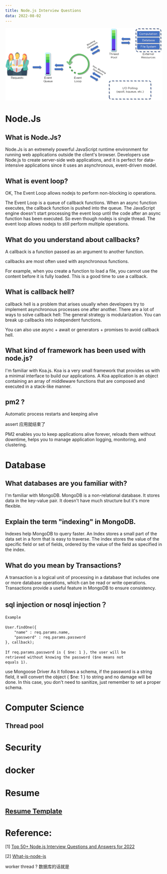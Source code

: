 ```yaml
---
title: Node.js Interview Questions
data: 2022-08-02
---
```


![图片](../png/node-js-interview/Node.js_Architecture_Workflow.png)
# Node.Js
## What is Node.Js?
Node.Js is an extremely powerful JavaScript runtime environment for running web applications outside the client's browser. Developers use Node.js to create server-side web applications, and it is perfect for data-intensive applications since it uses an asynchronous, event-driven model.

## What is event loop?
OK, The Event Loop allows nodejs to perform non-blocking io operations.

The Event Loop is a queue of callback functions. When an async 
function executes, the callback function is pushed into the queue. 
The JavaScript engine doesn't start processing the event loop until 
the code after an async function has been executed.
So even though nodejs is single thread. The event loop allows nodejs to still perform multiple operations.

## What do you understand about callbacks?
A callback is a function passed as an argument to another function.

callbacks are most often used with asynchronous functions.

For example, when you create a function to load a file, you cannot use the content before it is fully loaded. This is a good time to use a callback.

## What is callback hell?
callback hell is a problem that arises usually when developers try to implement asynchronous processes one after another.
There are a lot of ways to solve callback hell:
The general strategy is modularization. You can break up callbacks into independent functions.

You can also use async + await or generators + promises to avoid callback hell.

## What kind of framework has been used with node.js?
I'm familiar with Koa.js.
Koa is a very small framework that provides us with a minimal interface to build our applications. 
A Koa application is an object containing an array of middleware
functions that are composed and executed in a stack-like manner.

## pm2 ?
[](https://medium.com/we-code-we-write/why-and-how-you-should-use-pm2-for-a-node-js-application-in-production-5fa19dd3a856)
Automatic process restarts and keeping alive

assert 应用就结束了

PM2 enables you to keep applications alive forever, reloads them without downtime, helps you to manage application logging, monitoring, and clustering.

# Database
## What databases are you familiar with?
I'm familiar with MongoDB.
MongoDB is a non-relational database. It stores data in the key-value pair. It doesn't have much structure but it's more flexible.

## Explain the term "indexing" in MongoDB.
Indexes help MongoDB to query faster.
An Index stores a small part of the data set in a form that is easy to traverse. The index stores the value of the specific field or set of fields, ordered by the value of the field as specified in the index.

## What do you mean by Transactions?
A transaction is a logical unit of processing in a database that includes one or more database operations, which can be read or write operations. Transactions provide a useful feature in MongoDB to ensure consistency.

## sql injection or nosql injection？

```
Example 

User.findOne({
    "name" : req.params.name, 
    "password" : req.params.password
}, callback); 

If req.params.password is { $ne: 1 }, the user will be 
retrieved without knowing the password ($ne means not 
equals 1).
```

use Mongoose Driver
As it follows a schema, if the password is a string field, it will convert the object { $ne: 1 } to string and no damage will be done. In this case, you don't need to sanitize, just remember to set a proper schema.


# Computer Science

## Thread pool

# Security

# docker



# Resume
## [Resume Template](https://www.beamjobs.com/)


# Reference:

[1] [Top 50+ Node.js Interview Questions and Answers for 2022](https://www.simplilearn.com/tutorials/nodejs-tutorial/nodejs-interview-questions)

[2] [What-is-node-js](https://www.simform.com/blog/what-is-node-js/#section2)


worker thread ?
数据库的话就是